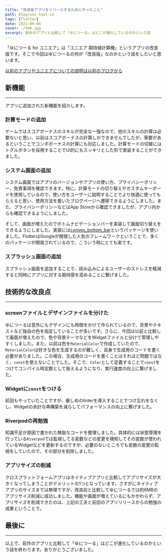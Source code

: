 ```yaml
---
title: "改良版アプリをリリースするためにやったこと"
path: blog/uni-tool-v2
tags: [flutter]
date: 2021-09-06
cover: ./tmb.jpg
excerpt: 前作のアプリと比較して「ゆにつーる」はどこが進化しているのかという話
---
```


「ゆにつーる for ユニエア」は「ユニエア 期待値計算機」というアプリの改良版です。そこで今回はゆにつーるの何が「改良版」なのかという話をしたいと思います。

[以前のアプリやユニエアについての説明は以前のブログから](https://www.zaw.icu/blog/uoa-ev-calculator)

## 新機能

---

アプリに追加された新機能を紹介します。


### 計算モードの追加

ゲームではスコアボーナスのスキルが完全な一強なので、他のスキルの計算は必要ないと思い、以前はスコアボーナスの計算しかできませんでしたが、需要があるということでコンボボーナスの計算にも対応しました。計算モードの切替にはトグルボタンを採用することでUI的にもスッキリとした形で実装することができました。

### システム画面の追加

システム画面ではアプリのバージョンやアプリの使い方、プライバシーポリシー、免責事項を確認できます。特に、計算モードの切り替えやカスタムキーボードを使用しているので、使い方をユーザーに説明することでより快適に使ってもらえると思い、使用方法を書いたブログページへ遷移できるようにしました。また、プライバシーポリシーなどはApp Storeから確認できましたが、アプリ内からも確認できるようにしました。

そして、画面が増えたのでボトムナビゲーションバーを実装して画面切り替えをできるようにしました。実装には[convex_bottom_bar](https://pub.dev/packages/convex_bottom_bar)というパッケージを使いました。FlutterはGoogleが開発した人気のフレームワークということで、多くのパッケージが開発されているので、こういう時にとても楽です。

### スプラッシュ画面の追加

スプラッシュ画面を追加することで、読み込みによるユーザーのストレスを軽減すると同時にアプリに対する期待感を高めることに繋げました。

## 技術的な改良点

---

### screenファイルとデザインファイルを分けた

ゆにつーるは意外にもデザインにも時間をかけて作られているので、背景やテキストなど独自の色を指定していることが多いです。さらに、今回は以前と比較して画面が増えたので、色や背景テーマなどをWidgetファイルと分けて管理しやすくしました。また、以前は色を`MaterialColor`で作成していたので、`MaterialColor`は好きな色を生成するのが難しく、自身で生成用のコードを書く必要がありました。この場合、生成用のコードを書くことはそれほど問題ではなく、`const`を使えないことでした。そこで、`Color`として定義することで`const`をつけてコンパイル時定数として扱えるようになり、実行速度の向上に繋げました。

### Widgetに`const`をつける

前回もやっていたことですが、厳しめのlinterを導入することでつけ忘れをなくし、Widgetの余計な再構築を減らしてパフォーマンスの向上に繋げました。

### Riverpodの再勉強

知識不足が原因で書かれた無駄なコードを整理しました。具体的には状態管理を行っている`Riverpod`では監視してる変数などの変更を検知してその変数が使われているWidgetなどを更新するのですが、必要のないところでも変数の変更の監視をしていたので、その部分を削除しました。

### アプリサイズの削減

クロスプラットフォームアプリはネイティブアプリと比較してアプリサイズが大きくなってしまうことがデメリットの1つとなっています。さすがにネイティブアプリのサイズまでは無理ですが、改良前と比較してゆにつーるでは約6MBのアプリサイズ削減に成功しました。機能や画面が増えているにもかかわらず、アプリサイズを削減できたのは、上記の工夫と前回のアプリリリースからの勉強の成果ということで。

## 最後に

---

以上で、前作のアプリと比較して「ゆにつーる」はどこが進化しているのかという話を終わります。ありがとうございました。
